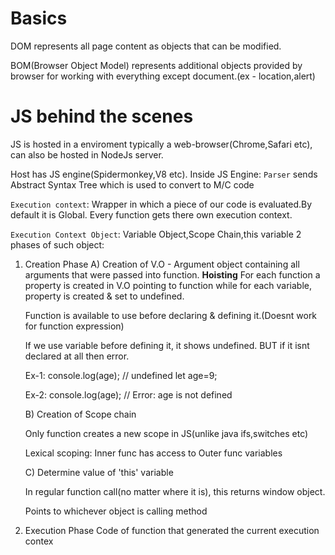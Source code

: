 # Basics
DOM represents all page content as objects that can be modified.

BOM(Browser Object Model) represents additional objects provided by browser for working with everything except document.(ex - location,alert)

# JS behind the scenes
JS is hosted in a enviroment typically a web-browser(Chrome,Safari etc), can also be hosted in NodeJs server.

Host has JS engine(Spidermonkey,V8 etc).
Inside JS Engine:
`Parser` sends Abstract Syntax Tree which is used to convert to M/C code 

`Execution context`: Wrapper in which a piece of our code is evaluated.By default it is Global.
Every function gets there own execution context.

`Execution Context Object`: 
Variable Object,Scope Chain,this variable
2 phases of such object: 
1. Creation Phase
	A) Creation of V.O - Argument object containing all arguments that were passed into function. 
	**Hoisting**
	For each function a property is created in V.O pointing to function while for each variable, property is created & set to undefined.

	Function is available to use before declaring & defining it.(Doesnt work for function expression)

	If we use variable before defining it, it shows undefined. BUT if it isnt declared at all then error.

	Ex-1:
	console.log(age); // undefined
	let age=9;

	Ex-2:
	console.log(age); // Error: age is not defined

	B) Creation of Scope chain

	Only function creates a new scope in JS(unlike java ifs,switches etc)

	Lexical scoping: Inner func has access to Outer func variables

	C) Determine value of 'this' variable
	
	In regular function call(no matter where it is), this returns window object.

	Points to whichever object is calling method 

2. Execution Phase
	Code of function that generated the current execution contex

